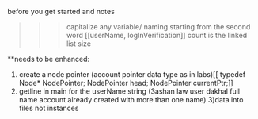 before you get started and notes
>>>capitalize any variable/ naming starting from the second word [[userName, logInVerification]]
>>>count is the linked list size

**needs to be enhanced:
1) create a node pointer (account pointer data type as in labs)[[ typedef Node* NodePointer; NodePointer head; NodePointer currentPtr;]]
2) getline in main for the userName string (3ashan law user dakhal full name account already created with more than one name)
3)data into files not instances

  
